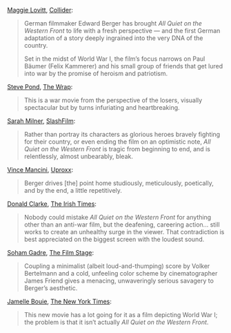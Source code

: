 <!-- All Quiet on the Western Front -->

[Maggie Lovitt](https://twitter.com/maggieofthetown), [Collider](https://collider.com/all-quiet-on-the-western-front-review-daniel-bruhl/):

> German filmmaker Edward Berger has brought _All Quiet on the Western Front_ to life with a fresh perspective — and the first German adaptation of a story deeply ingrained into the very DNA of the country.
>
> Set in the midst of World War I, the film’s focus narrows on Paul Bäumer (Felix Kammerer) and his small group of friends that get lured into war by the promise of heroism and patriotism.

[Steve Pond](https://twitter.com/stevepond?lang=en), [The Wrap](https://www.thewrap.com/all-quiet-on-the-western-front-2022-movie-review-german/):

> This is a war movie from the perspective of the losers, visually spectacular but by turns infuriating and heartbreaking.

[Sarah Milner](https://twitter.com/sarahbeamilner), [SlashFilm](https://www.slashfilm.com/1006030/all-quiet-on-the-western-front-review-a-bleak-beautiful-anti-war-film-tiff/):

> Rather than portray its characters as glorious heroes bravely fighting for their country, or even ending the film on an optimistic note, _All Quiet on the Western Front_ is tragic from beginning to end, and is relentlessly, almost unbearably, bleak.

[Vince Mancini](https://twitter.com/VinceMancini), [Uproxx](https://uproxx.com/movies/all-quiet-on-the-western-front-review/):

> Berger drives [the] point home studiously, meticulously, poetically, and by the end, a little repetitively.

[Donald Clarke](https://twitter.com/DonaldClarke63), [The Irish Times](https://www.irishtimes.com/culture/film/review/2022/10/14/all-quiet-on-the-western-front-anti-war-classic-gets-a-noisy-new-lease-of-life/):

> Nobody could mistake _All Quiet on the Western Front_ for anything other than an anti-war film, but the deafening, careering action... still works to create an unhealthy surge in the viewer. That contradiction is best appreciated on the biggest screen with the loudest sound.

[Soham Gadre](https://twitter.com/SohamGadre), [The Film Stage](https://thefilmstage.com/tiff-review-all-quiet-on-the-western-front-sacrifices-brutality-for-cliche/):

> Coupling a minimalist (albeit loud-and-thumping) score by Volker Bertelmann and a cold, unfeeling color scheme by cinematographer James Friend gives a menacing, unwaveringly serious savagery to Berger’s aesthetic.

[Jamelle Bouie](https://jamellebouie.net), [The New York Times](https://www.nytimes.com/2022/12/17/opinion/all-quiet-on-the-western-front.html):

> This new movie has a lot going for it as a film depicting World War I; the problem is that it isn’t actually _All Quiet on the Western Front_.
